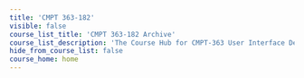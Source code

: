 ```yaml
---
title: 'CMPT 363-182'
visible: false
course_list_title: 'CMPT 363-182 Archive'
course_list_description: 'The Course Hub for CMPT-363 User Interface Design, archived from the Summer of 2018'
hide_from_course_list: false
course_home: home
---
```

